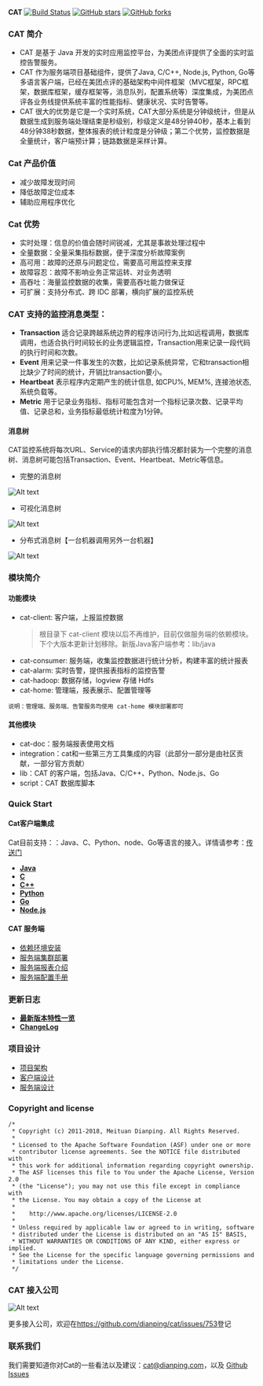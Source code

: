 **CAT**
 [![Build Status](https://travis-ci.org/dianping/cat.png?branch=master)](https://travis-ci.org/dianping/cat)
 [![GitHub stars](https://img.shields.io/github/stars/dianping/cat.svg?style=social&label=Star&)](https://github.com/dianping/cat/stargazers)
 [![GitHub forks](https://img.shields.io/github/forks/dianping/cat.svg?style=social&label=Fork&)](https://github.com/dianping/cat/fork)


### CAT 简介 

- CAT 是基于 Java 开发的实时应用监控平台，为美团点评提供了全面的实时监控告警服务。
- CAT 作为服务端项目基础组件，提供了Java, C/C++, Node.js, Python, Go等多语言客户端，已经在美团点评的基础架构中间件框架（MVC框架，RPC框架，数据库框架，缓存框架等，消息队列，配置系统等）深度集成，为美团点评各业务线提供系统丰富的性能指标、健康状况、实时告警等。
- CAT 很大的优势是它是一个实时系统，CAT大部分系统是分钟级统计，但是从数据生成到服务端处理结束是秒级别，秒级定义是48分钟40秒，基本上看到48分钟38秒数据，整体报表的统计粒度是分钟级；第二个优势，监控数据是全量统计，客户端预计算；链路数据是采样计算。

### Cat 产品价值

- 减少故障发现时间
- 降低故障定位成本
- 辅助应用程序优化

### Cat 优势

- 实时处理：信息的价值会随时间锐减，尤其是事故处理过程中
- 全量数据：全量采集指标数据，便于深度分析故障案例
- 高可用：故障的还原与问题定位，需要高可用监控来支撑
- 故障容忍：故障不影响业务正常运转、对业务透明
- 高吞吐：海量监控数据的收集，需要高吞吐能力做保证
- 可扩展：支持分布式、跨 IDC 部署，横向扩展的监控系统

### CAT 支持的监控消息类型：

+  **Transaction**	  适合记录跨越系统边界的程序访问行为,比如远程调用，数据库调用，也适合执行时间较长的业务逻辑监控，Transaction用来记录一段代码的执行时间和次数。
+  **Event**	   用来记录一件事发生的次数，比如记录系统异常，它和transaction相比缺少了时间的统计，开销比transaction要小。
+  **Heartbeat**	表示程序内定期产生的统计信息, 如CPU%, MEM%, 连接池状态, 系统负载等。
+  **Metric**	  用于记录业务指标、指标可能包含对一个指标记录次数、记录平均值、记录总和，业务指标最低统计粒度为1分钟。


#### 消息树

CAT监控系统将每次URL、Service的请求内部执行情况都封装为一个完整的消息树、消息树可能包括Transaction、Event、Heartbeat、Metric等信息。

- 完整的消息树

![Alt text](https://raw.github.com/dianping/cat/master/cat-home/src/main/webapp/images/logviewAll01.png)

- 可视化消息树

![Alt text](https://raw.github.com/dianping/cat/master/cat-home/src/main/webapp/images/logviewAll02.png)

- 分布式消息树【一台机器调用另外一台机器】

![Alt text](https://raw.github.com/dianping/cat/master/cat-home/src/main/webapp/images/logviewAll03.png)

### 模块简介

#### 功能模块

- cat-client: 客户端，上报监控数据
    >  根目录下 cat-client 模块以后不再维护，目前仅做服务端的依赖模块。下个大版本更新计划移除。新版Java客户端参考：lib/java    
- cat-consumer: 服务端，收集监控数据进行统计分析，构建丰富的统计报表
- cat-alarm: 实时告警，提供报表指标的监控告警
- cat-hadoop: 数据存储，logview 存储 Hdfs
- cat-home: 管理端，报表展示、配置管理等

`说明：管理端、服务端、告警服务均使用 cat-home 模块部署即可`

#### 其他模块

- cat-doc：服务端报表使用文档
- integration：cat和一些第三方工具集成的内容（此部分一部分是由社区贡献，一部分官方贡献）
- lib：CAT 的客户端，包括Java、C/C++、Python、Node.js、Go
- script：CAT 数据库脚本

### Quick Start

#### Cat客户端集成

Cat目前支持：：Java、C、Python、node、Go等语言的接入。详情请参考：[传送门](https://github.com/dianping/cat/tree/master/lib)

* [**Java**](https://github.com/dianping/cat/blob/master/lib/java)
* [**C**](https://github.com/dianping/cat/blob/master/lib/c)
* [**C++**](https://github.com/dianping/cat/blob/master/lib/cpp)
* [**Python**](https://github.com/dianping/cat/blob/master/lib/python)
* [**Go**](https://github.com/dianping/cat/blob/master/lib/go)
* [**Node.js**](https://github.com/dianping/cat/blob/master/lib/node.js)

#### CAT 服务端

- [依赖环境安装](https://github.com/dianping/cat-docs)
- [服务端集群部署](https://github.com/dianping/cat/blob/master/cat-doc/posts/ch4-server/README.md)
- [服务端报表介绍](https://github.com/dianping/cat/blob/master/cat-doc/posts/ch1-report/README.md)
- [服务端配置手册](https://github.com/dianping/cat/blob/master/cat-doc/posts/ch2-config/README.md)

### 更新日志

- [**最新版本特性一览**](https://github.com/dianping/cat/blob/master/cat-doc/posts/ch0-release/new.md)
- [**ChangeLog**](https://github.com/dianping/cat/blob/master/cat-doc/posts/ch0-release/changelog.md)

### 项目设计

- [项目架构](https://github.com/dianping/cat/blob/master/cat-doc/posts/ch5-design/overall.md)
- [客户端设计](https://github.com/dianping/cat/blob/master/cat-doc/posts/ch5-design/client.md)
- [服务端设计](https://github.com/dianping/cat/blob/master/cat-doc/posts/ch5-design/server.md)

### Copyright and license

```
/*
 * Copyright (c) 2011-2018, Meituan Dianping. All Rights Reserved.
 *
 * Licensed to the Apache Software Foundation (ASF) under one or more
 * contributor license agreements. See the NOTICE file distributed with
 * this work for additional information regarding copyright ownership.
 * The ASF licenses this file to You under the Apache License, Version 2.0
 * (the "License"); you may not use this file except in compliance with
 * the License. You may obtain a copy of the License at
 *
 *    http://www.apache.org/licenses/LICENSE-2.0
 *
 * Unless required by applicable law or agreed to in writing, software
 * distributed under the License is distributed on an "AS IS" BASIS,
 * WITHOUT WARRANTIES OR CONDITIONS OF ANY KIND, either express or implied.
 * See the License for the specific language governing permissions and
 * limitations under the License.
 */
```

### CAT 接入公司

![Alt text](https://raw.github.com/dianping/cat/master/cat-home/src/main/webapp/images/logo/companys.png)


更多接入公司，欢迎在<https://github.com/dianping/cat/issues/753>登记

### 联系我们

我们需要知道你对Cat的一些看法以及建议：cat@dianping.com，以及 [Github Issues](https://github.com/dianping/cat/issues)
